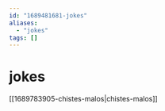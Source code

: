```yaml
---
id: "1689481681-jokes"
aliases:
  - "jokes"
tags: []
---
```


# jokes

[[1689783905-chistes-malos|chistes-malos]]
